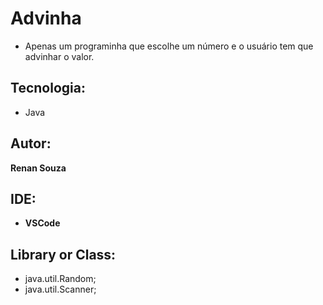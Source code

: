 # Advinha
- Apenas um programinha que escolhe um número e o usuário tem que advinhar o valor.  

## Tecnologia:  
- Java

## Autor:  
**Renan Souza**

## IDE:  
- **VSCode**  

## Library or Class:  
- java.util.Random;  
- java.util.Scanner;  
